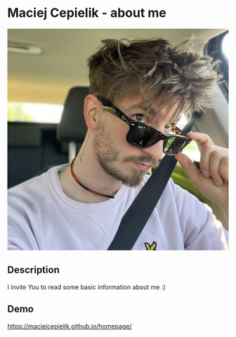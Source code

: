 # Maciej Cepielik - about me

![Maciej Cepielik](images/me.jpg)

## Description
I invite You to read some basic information about me :)

## Demo
https://maciejcepielik.github.io/homepage/
